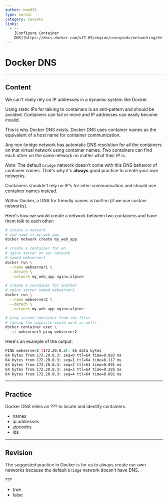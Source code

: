 ```yaml
---
author: nem035
type: normal
category: caveats
links:
  - >-
    [Configure Container
    DNS](https://docs.docker.com/v17.09/engine/userguide/networking/default_network/configure-dns/){article}
---
```


# Docker DNS


---

## Content

We can't really rely on IP addresses in a dynamic system like Docker.

Using static IPs for talking to containers is an anti-pattern and should be avoided. Containers can fail or move and IP addresses can easily become invalid.

This is why Docker DNS exists. Docker DNS uses container names as the equivalent of a host name for container communication.

Any non-bridge network has automatic DNS resolution for all the containers on that virtual network using container names. Two containers can find each other on the same network no matter what their IP is.

*Note*: The default `bridge` network doesn't come with this DNS behavior of container names.
That's why it's **always** good practice to create your own networks.

Containers shouldn't rely on IP's for inter-communication and should use container names instead.

Within Docker, a DNS for friendly names is built-in (if we use custom networks).

Here's how we would create a network between two containers and have them talk to each other:

```bash
# create a network
# and name it my_web_app
docker network create my_web_app

# create a container for an
# nginx server on our network
# named webserver1
docker run \
  --name webserver1 \
  --detach \
  --network my_web_app nginx:alpine

# create a container for another
# nginx server named webserver2
docker run \
  --name webserver2 \
  --detach \
  --network my_web_app nginx:alpine

# ping second container from the first
# (doing the opposite would work as well)
docker container exec \
  -it webserver1 ping webserver2
```

Here's an example of the output:

```bash
PING webserver2 (172.20.0.3): 56 data bytes
64 bytes from 172.20.0.3: seq=0 ttl=64 time=0.093 ms
64 bytes from 172.20.0.3: seq=1 ttl=64 time=0.117 ms
64 bytes from 172.20.0.3: seq=2 ttl=64 time=0.091 ms
64 bytes from 172.20.0.3: seq=3 ttl=64 time=0.285 ms
64 bytes from 172.20.0.3: seq=4 ttl=64 time=0.091 ms
```


---

## Practice

Docker DNS relies on ??? to locate and identify containers.

- names
- ip addresses
- zipcodes
- ids


---

## Revision

The suggested practice in Docker is for us to always create our own networks because the default `bridge` network doesn't have DNS.

???

- true
- false
